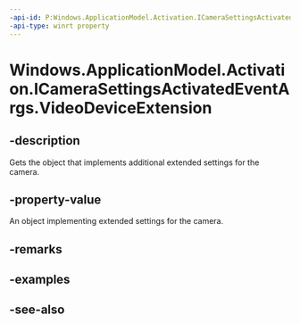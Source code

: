 ----api-id: P:Windows.ApplicationModel.Activation.ICameraSettingsActivatedEventArgs.VideoDeviceExtension
-api-type: winrt property
---<!-- Property syntaxpublic object VideoDeviceExtension { get; }--># Windows.ApplicationModel.Activation.ICameraSettingsActivatedEventArgs.VideoDeviceExtension## -descriptionGets the object that implements additional extended settings for the camera.## -property-valueAn object implementing extended settings for the camera.## -remarks## -examples## -see-also